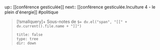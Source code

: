 up:: [[conférence gesticulée]]
next:: [[conférence gesticulée.Inculture 4 - le plein d'énergie]]
#politique 

> [!smallquery]+ Sous-notes de `$= dv.el("span", "[[" + dv.current().file.name + "]]")`
> ```breadcrumbs
> title: false
> type: tree
> dir: down
> ```

